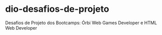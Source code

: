 # dio-desafios-de-projeto
Desafios de Projeto dos Bootcamps: Órbi Web Games Developer e HTML Web Developer
